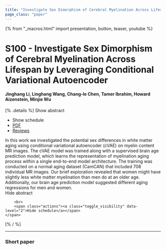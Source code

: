 ```yaml
---
title: "Investigate Sex Dimorphism of Cerebral Myelination Across Lifespan by Leveraging Conditional Variational Autoencoder"
page_class: "paper"
---
```


{% from "_macros.html" import presentation, button, teaser, youtube %}

# S100 - Investigate Sex Dimorphism of Cerebral Myelination Across Lifespan by Leveraging Conditional Variational Autoencoder

#### Jinghang Li, Linghang Wang, Chang-le Chen, Tamer Ibrahim, Howard Aizenstein, Minjie Wu

[% .details %]
<a class="toggle_visibility" data-selector=".abstract" data-level="3">Show abstract</a>
- <a class="toggle_visibility" data-selector=".schedule" data-level="3">Show schedule</a>
- <a href="https://openreview.net/pdf?id=dPWotG03R-h">PDF</a>
- <a href="https://openreview.net/forum?id=dPWotG03R-h">Reviews</a>

<p>
    <span class="abstract">
        In this work we investigated the potential sex differences in white matter aging using conditional variational autoencoder (cVAE) on myelin content MR images. The cVAE model was trained along with a supervised brain age prediction model, which learns the representation of myelination aging process within a single end-to-end model architecture. The training was conducted on a normal aging dataset (CamCAN) that included 708 individual MR images. Our brief exploration revealed that women might have slightly less white matter myelination than men do at an older age. Additionally, our brain age prediction model suggested different aging regressions for men and women.
        <br>
        <span class="actions"><a class="toggle_visibility" data-level="2">Hide abstract</a></span>
    </span>
</p>

<p>
    <span class="schedule">
        
        <br>
        <span class="actions"><a class="toggle_visibility" data-level="2">Hide schedule</a></span>
    </span>
</p>
[% / %]

---


### Short paper

